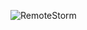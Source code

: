 ![RemoteStorm](https://github.com/yuankong666/Ultimate-RAT-Collection/assets/128066597/e2e13309-0cd2-4fca-9086-604d72e4626b)
